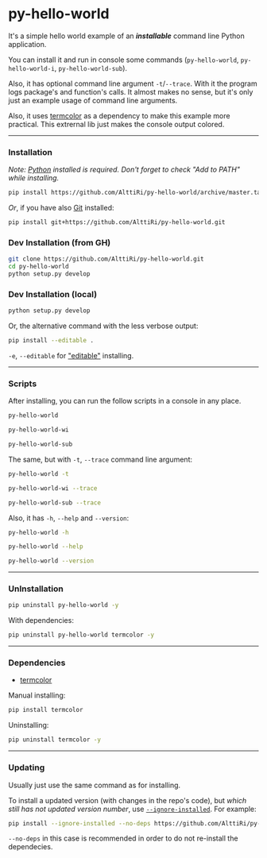 # py-hello-world

It's a simple hello world example of an **_installable_** command line Python application.

You can install it and run in console some commands (`py-hello-world`, `py-hello-world-i`, `py-hello-world-sub`).

Also, it has optional command line argument `-t`/`--trace`. 
With it the program logs package's and function's calls.
It almost makes no sense, but it's only just an example usage of command line arguments.

Also, it uses [termcolor](https://pypi.org/project/termcolor/) as a dependency to make this example more practical. 
This extrernal lib just makes the console output colored.

---

### Installation

_Note: [Python](https://www.python.org/downloads/) installed is required. Don't forget to check "Add to PATH" while installing._

```bash
pip install https://github.com/AlttiRi/py-hello-world/archive/master.tar.gz
```

_Or_, if you have also [Git](https://git-scm.com/downloads) installed:

```bash
pip install git+https://github.com/AlttiRi/py-hello-world.git
```

### Dev Installation (from GH)
```bash
git clone https://github.com/AlttiRi/py-hello-world.git
cd py-hello-world
python setup.py develop
```

### Dev Installation (local)
```bash
python setup.py develop
```

Or, the alternative command with the less verbose output:
```bash
pip install --editable .
```
`-e`, `--editable` for ["editable"](https://pip.pypa.io/en/latest/topics/local-project-installs/#editable-installs) installing.

---

### Scripts

After installing, you can run the follow scripts in a console in any place.

```bash
py-hello-world
```
```bash
py-hello-world-wi
```
```bash
py-hello-world-sub
```

The same, but with `-t`, `--trace` command line argument:
```bash
py-hello-world -t
```
```bash
py-hello-world-wi --trace
```
```bash
py-hello-world-sub --trace
```

Also, it has `-h`, `--help` and `--version`:

```bash
py-hello-world -h
```
```bash
py-hello-world --help
```
```bash
py-hello-world --version
```

---

### UnInstallation
```bash
pip uninstall py-hello-world -y
```

With dependencies:
```bash
pip uninstall py-hello-world termcolor -y
```

---

### Dependencies

- [termcolor](https://pypi.org/project/termcolor/)

Manual installing:
```bash
pip install termcolor
```

Uninstalling:
```bash
pip uninstall termcolor -y
```

---

### Updating

Usually just use the same command as for installing.

To install a updated version (with changes in the repo's code), but _which still has not updated version number_, 
use [`--ignore-installed`](https://pip.pypa.io/en/latest/cli/pip_install/#options).
For example:
```bash
pip install --ignore-installed --no-deps https://github.com/AlttiRi/py-hello-world/archive/master.tar.gz
```
`--no-deps` in this case is recommended in order to do not re-install the dependecies.
